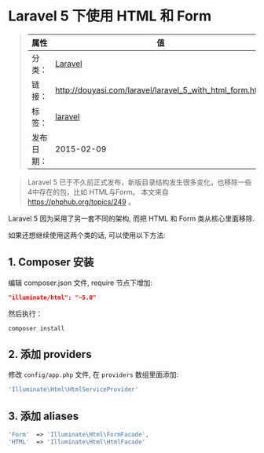 # Laravel 5 下使用 HTML 和 Form

>|  属性  |  值  |
>| ----- | ----- |
>| 分类： | [Laravel](http://douyasi.com/category/laravel/) |
>| 链接： | http://douyasi.com/laravel/laravel_5_with_html_form.html |
>| 标签： | [laravel](http://douyasi.com/tag/laravel)  |
>| 发布日期： | 2015-02-09 |

>    Laravel 5 已于不久前正式发布，新版目录结构发生很多变化，也移除一些4中存在的包，比如 HTML与Form。
>    本文来自 https://phphub.org/topics/249 。

Laravel 5 因为采用了另一套不同的架构, 而把 HTML 和 Form 类从核心里面移除.

如果还想继续使用这两个类的话, 可以使用以下方法:

## 1. Composer 安装

编辑 composer.json 文件, require 节点下增加:

```json
"illuminate/html": "~5.0"
```

然后执行：

```shell
composer install
```

## 2. 添加 providers

修改 `config/app.php` 文件, 在 `providers` 数组里面添加:

```php
'Illuminate\Html\HtmlServiceProvider'
```



## 3. 添加 aliases

```php
'Form'  => 'Illuminate\Html\FormFacade',
'HTML'  => 'Illuminate\Html\HtmlFacade'
```